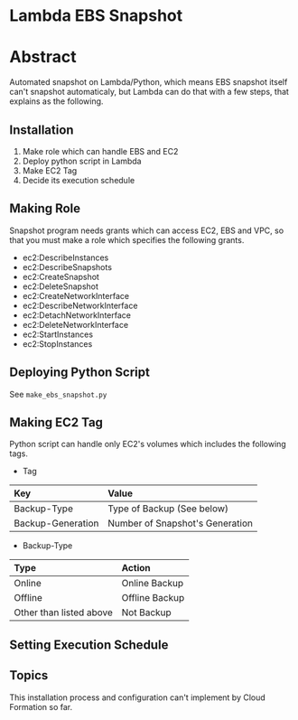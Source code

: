 Lambda EBS Snapshot
=====

# Abstract

Automated snapshot on Lambda/Python, which means EBS snapshot itself can't snapshot automaticaly, but Lambda can do that with a few steps, that explains as the following.

## Installation

1. Make role which can handle EBS and EC2
2. Deploy python script in Lambda
3. Make EC2 Tag
4. Decide its execution schedule


## Making Role

Snapshot program needs grants which can access EC2, EBS and VPC, so that you must make a role which specifies the following grants.

- ec2:DescribeInstances
- ec2:DescribeSnapshots
- ec2:CreateSnapshot
- ec2:DeleteSnapshot
- ec2:CreateNetworkInterface
- ec2:DescribeNetworkInterface
- ec2:DetachNetworkInterface
- ec2:DeleteNetworkInterface
- ec2:StartInstances
- ec2:StopInstances


## Deploying Python Script

See `make_ebs_snapshot.py`


## Making EC2 Tag

Python script can handle only EC2's volumes which includes the following tags.

- Tag

| Key               | Value                           |
|:------------------|:--------------------------------|
| Backup-Type       | Type of Backup (See below)      |
| Backup-Generation | Number of Snapshot's Generation |

- Backup-Type

| Type                    | Action         |
|:------------------------|:---------------|
| Online                  | Online Backup  |
| Offline                 | Offline Backup |
| Other than listed above | Not Backup     |


## Setting Execution Schedule

## Topics

This installation process and configuration can't implement by Cloud Formation so far.
